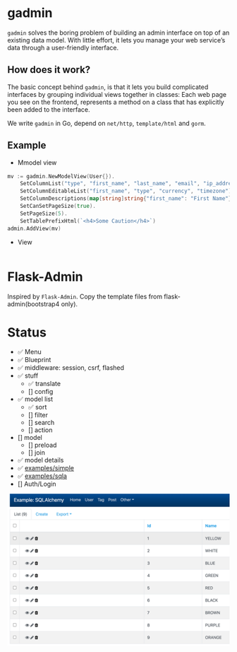 # gadmin
`gadmin` solves the boring problem of building an admin interface on top of an existing data model. With little effort, it lets you manage your web service’s data through a user-friendly interface.

## How does it work?
The basic concept behind `gadmin`, is that it lets you build complicated interfaces by grouping individual views together in classes: Each web page you see on the frontend, represents a method on a class that has explicitly been added to the interface.

We write `gadmin` in Go, depend on `net/http`, `template/html` and `gorm`.

## Example
- Mmodel view
```go
mv := gadmin.NewModelView(User{}).
    SetColumnList("type", "first_name", "last_name", "email", "ip_address", "currency", "timezone", "phone_number").
    SetColumnEditableList("first_name", "type", "currency", "timezone").
    SetColumnDescriptions(map[string]string{"first_name": "First Name"}).
    SetCanSetPageSize(true).
    SetPageSize(5).
    SetTablePrefixHtml(`<h4>Some Caution</h4>`)
admin.AddView(mv)
```

- View
```go
```


# Flask-Admin
Inspired by `Flask-Admin`. Copy the template files from flask-admin(bootstrap4 only).

# Status
- ✅ Menu
- ✅ Blueprint
- ✅ middleware: session, csrf, flashed
- ✅ stuff
    - ✅ translate
    - [] config
- ✅ model list
    - ✅ sort
    - [] filter
    - [] search
    - [] action
- [] model
    - [] preload
    - [] join
- ✅ model details
- ✅ [examples/simple](examples/simple/main.go)
- ✅ [examples/sqla](examples/sqla/admin/main.go)
- [] Auth/Login

![Demo](screenshot.png)